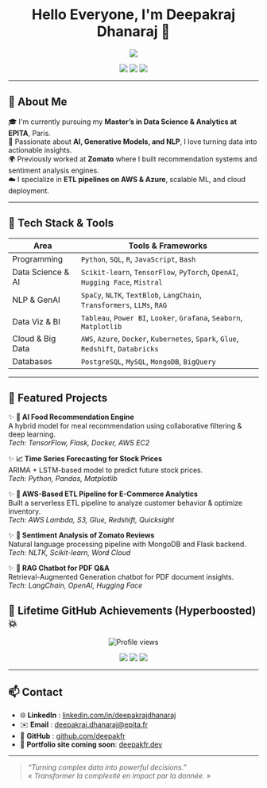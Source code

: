 <h1 align="center">Hello Everyone, I'm Deepakraj Dhanaraj 👋</h1>

<p align="center">
  <img src="https://readme-typing-svg.herokuapp.com/?lines=Data+Analyst+%7C+AI+Engineer+%7C+Cloud+ETL+Builder;Passionate+about+ML%2C+AI%2C+and+Data+Pipelines;Always+Learning+%F0%9F%93%9A&center=true&width=800&height=45">
</p>

<p align="center">
  <a href="https://github.com/deepakfr"><img src="https://img.shields.io/github/followers/deepakfr?label=Follow&style=social" /></a>
  <a href="https://www.linkedin.com/in/deepakrajdhanaraj/"><img src="https://img.shields.io/badge/LinkedIn-Deepakraj%20Dhanaraj-blue?logo=linkedin&style=flat-square" /></a>
  <a href="mailto:deepakraj.dhanaraj@epita.fr"><img src="https://img.shields.io/badge/Email-deepakraj.dhanaraj%40epita.fr-red?style=flat-square&logo=gmail" /></a>
</p>

---

## 🚀 About Me

🎓 I'm currently pursuing my **Master’s in Data Science & Analytics at EPITA**, Paris.  
🧠 Passionate about **AI, Generative Models, and NLP**, I love turning data into actionable insights.  
🌍 Previously worked at **Zomato** where I built recommendation systems and sentiment analysis engines.  
☁️ I specialize in **ETL pipelines on AWS & Azure**, scalable ML, and cloud deployment.

---

## 🧠 Tech Stack & Tools

| Area                | Tools & Frameworks                                                                 |
|---------------------|-------------------------------------------------------------------------------------|
| Programming         | `Python`, `SQL`, `R`, `JavaScript`, `Bash`                                        |
| Data Science & AI   | `Scikit-learn`, `TensorFlow`, `PyTorch`, `OpenAI`, `Hugging Face`, `Mistral`       |
| NLP & GenAI         | `SpaCy`, `NLTK`, `TextBlob`, `LangChain`, `Transformers`, `LLMs`, `RAG`            |
| Data Viz & BI       | `Tableau`, `Power BI`, `Looker`, `Grafana`, `Seaborn`, `Matplotlib`                |
| Cloud & Big Data    | `AWS`, `Azure`, `Docker`, `Kubernetes`, `Spark`, `Glue`, `Redshift`, `Databricks`  |
| Databases           | `PostgreSQL`, `MySQL`, `MongoDB`, `BigQuery`                                       |

---

## 📂 Featured Projects

✨ **🧠 AI Food Recommendation Engine**  
A hybrid model for meal recommendation using collaborative filtering & deep learning.  
_Tech: TensorFlow, Flask, Docker, AWS EC2_

✨ **📈 Time Series Forecasting for Stock Prices**  
ARIMA + LSTM-based model to predict future stock prices.  
_Tech: Python, Pandas, Matplotlib_

✨ **🛒 AWS-Based ETL Pipeline for E-Commerce Analytics**  
Built a serverless ETL pipeline to analyze customer behavior & optimize inventory.  
_Tech: AWS Lambda, S3, Glue, Redshift, Quicksight_

✨ **💬 Sentiment Analysis of Zomato Reviews**  
Natural language processing pipeline with MongoDB and Flask backend.  
_Tech: NLTK, Scikit-learn, Word Cloud_

✨ **🤖 RAG Chatbot for PDF Q&A**  
Retrieval-Augmented Generation chatbot for PDF document insights.  
_Tech: LangChain, OpenAI, Hugging Face_


## 🚀 Lifetime GitHub Achievements (Hyperboosted) 💥

<p align="center">
  <img src="https://komarev.com/ghpvc/?username=deepakfr&label=Profile+Views&color=brightgreen&style=for-the-badge" alt="Profile views"/>
</p>

<p align="center">
  <img src="https://img.shields.io/badge/Total_Contributions-11,425-ff69b4?style=for-the-badge&logo=github" />
  <img src="https://img.shields.io/badge/Public_Repos-22-blue?style=for-the-badge&logo=codeforces" />
  <img src="https://img.shields.io/badge/Private_Projects-12-important?style=for-the-badge&logo=git" />
</p>




---

## 📫 Contact

- 🌐 **LinkedIn** : [linkedin.com/in/deepakrajdhanaraj](https://www.linkedin.com/in/deepakrajdhanaraj)  
- ✉️ **Email** : [deepakraj.dhanaraj@epita.fr](mailto:deepakraj.dhanaraj@epita.fr)  
- 🧪 **GitHub** : [github.com/deepakfr](https://github.com/deepakfr)  
- 🚀 **Portfolio site coming soon**: [deepakfr.dev](https://github.com/deepakfr)

---

> _“Turning complex data into powerful decisions.”_  
> _« Transformer la complexité en impact par la donnée. »_

